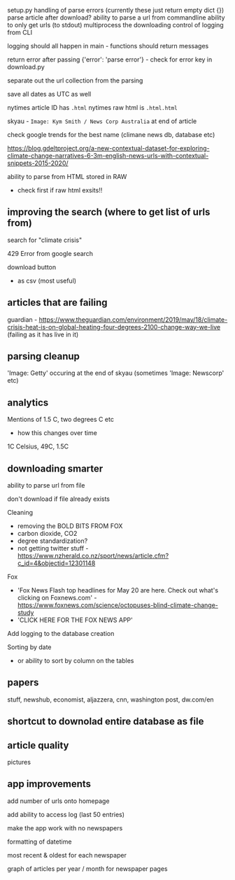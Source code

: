 setup.py
handling of parse errors (currently these just return empty dict {})
parse article after download?
ability to parse a url from commandline
ability to only get urls (to stdout)
multiprocess the downloading
control of logging from CLI

logging should all happen in main - functions should return messages

return error after passing {'error': 'parse error'} - check for error key in download.py

separate out the url collection from the parsing

save all dates as UTC as well

nytimes article ID has `.html`
nytimes raw html is `.html.html`

skyau - ` Image: Kym Smith / News Corp Australia ` at end of article

check google trends for the best name (climane news db, database etc)

https://blog.gdeltproject.org/a-new-contextual-dataset-for-exploring-climate-change-narratives-6-3m-english-news-urls-with-contextual-snippets-2015-2020/

ability to parse from HTML stored in RAW
- check first if raw html exsits!!

## improving the search (where to get list of urls from)

search for "climate crisis"

429 Error from google search

download button
- as csv (most useful)

## articles that are failing

guardian - https://www.theguardian.com/environment/2019/may/18/climate-crisis-heat-is-on-global-heating-four-degrees-2100-change-way-we-live (failing as it has live in it)

## parsing cleanup

'Image: Getty' occuring at the end of skyau (sometimes 'Image: Newscorp' etc)

## analytics

Mentions of 1.5 C, two degrees C etc
- how this changes over time

1C Celsius, 49C, 1.5C

## downloading smarter

ability to parse url from file

don't download if file already exists

Cleaning
- removing the BOLD BITS FROM FOX
- carbon dioxide, CO2
- degree standardization?
- not getting twitter stuff - https://www.nzherald.co.nz/sport/news/article.cfm?c_id=4&objectid=12301148

Fox
- 'Fox News Flash top headlines for May 20 are here. Check out what's clicking on Foxnews.com' - https://www.foxnews.com/science/octopuses-blind-climate-change-study
- 'CLICK HERE FOR THE FOX NEWS APP'

Add logging to the database creation

Sorting by date
- or ability to sort by column on the tables

## papers

stuff, newshub, economist, aljazzera, cnn, washington post, dw.com/en


## shortcut to downolad entire database as file


## article quality

pictures

## app improvements

add number of urls onto homepage

add ability to access log (last 50 entries)

make the app work with no newspapers

formatting of datetime

most recent & oldest for each newspaper

graph of articles per year / month for newspaper pages

